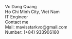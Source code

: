 <body>
    <div class="name">Vo Dang Quang</div>
    <div class="about">Ho Chi Minh City, Viet Nam</div>
    <div class="about">IT Engineer</div>
    <div class="social-icons">
        <a href="https://www.facebook.com/catus11311/">
            <i class="fa-brands fa-facebook" style="color: #74C0FC;"></i>
        </a>
        <a href="https://github.com/QuangVo11311" class="github"><i class="fab fa-github"></i>
        <a href="https://twitter.com/mavisstarkvo" class="twitter"><i class="fab fa-twitter"></i></a>
        <a href="https://www.instagram.com/cactus_vdq/" class="insta"><i class="fab fa-instagram"></i></a>
    </div>
    <div class="contact">
        <span>Contact me</span>
        <div>
            <i class="fas fa-envelope"></i>
            <span>Mail: mavisstarkvo@gmail.com</span>
        </div>
        <div>
            <i class="fas fa-mobile"></i>
            <span>Number: (+84) 933906160</span>
        </div>
    </div>
</body>
